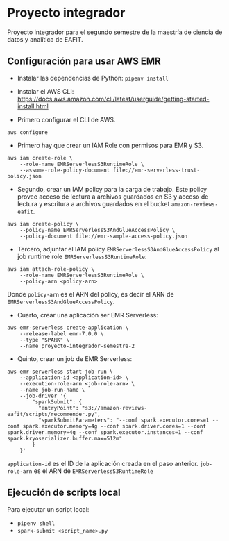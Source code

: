 # Proyecto integrador

Proyecto integrador para el segundo semestre de la maestría de ciencia de datos y analítica de EAFIT.

## Configuración para usar AWS EMR

* Instalar las dependencias de Python: `pipenv install`

* Instalar el AWS CLI: <https://docs.aws.amazon.com/cli/latest/userguide/getting-started-install.html>

* Primero configurar el CLI de AWS.

```terminal
aws configure
```

* Primero hay que crear un IAM Role con permisos para EMR y S3.

```terminal
aws iam create-role \
    --role-name EMRServerlessS3RuntimeRole \
    --assume-role-policy-document file://emr-serverless-trust-policy.json
```

* Segundo, crear un IAM policy para la carga de trabajo. Este policy provee acceso de lectura a archivos guardados en S3 y acceso de lectura y escritura a archivos guardados en el bucket `amazon-reviews-eafit`.

```terminal
aws iam create-policy \
    --policy-name EMRServerlessS3AndGlueAccessPolicy \
    --policy-document file://emr-sample-access-policy.json
```

* Tercero, adjuntar el IAM policy `EMRServerlessS3AndGlueAccessPolicy` al job runtime role `EMRServerlessS3RuntimeRole`:

```terminal
aws iam attach-role-policy \
    --role-name EMRServerlessS3RuntimeRole \
    --policy-arn <policy-arn>
```

Donde `policy-arn` es el ARN del policy, es decir el ARN de `EMRServerlessS3AndGlueAccessPolicy`.

* Cuarto, crear una aplicación ser EMR Serverless:

```terminal
aws emr-serverless create-application \
    --release-label emr-7.0.0 \
    --type "SPARK" \
    --name proyecto-integrador-semestre-2
```

* Quinto, crear un job de EMR Serverless:

```terminal
aws emr-serverless start-job-run \
    --application-id <application-id> \
    --execution-role-arn <job-role-arn> \
    --name job-run-name \
    --job-driver '{
        "sparkSubmit": {
          "entryPoint": "s3://amazon-reviews-eafit/scripts/recommender.py",
          "sparkSubmitParameters": "--conf spark.executor.cores=1 --conf spark.executor.memory=4g --conf spark.driver.cores=1 --conf spark.driver.memory=4g --conf spark.executor.instances=1 --conf spark.kryoserializer.buffer.max=512m"
        }
    }'
```

`application-id` es el ID de la aplicación creada en el paso anterior.
`job-role-arn` es el ARN de `EMRServerlessS3RuntimeRole`

## Ejecución de scripts local

Para ejecutar un script local:

* `pipenv shell`
* `spark-submit <script_name>.py`
